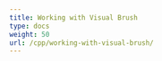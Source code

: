 ```yaml
---
title: Working with Visual Brush
type: docs
weight: 50
url: /cpp/working-with-visual-brush/
---
```



